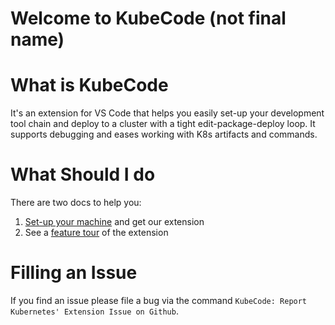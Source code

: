 # Welcome to KubeCode (not final name)

# What is KubeCode

It's an extension for VS Code that helps you easily set-up your development tool chain and deploy to a cluster with a tight edit-package-deploy loop.  It supports debugging and eases working with K8s artifacts and commands.

# What Should I do

There are two docs to help you:
1. [Set-up your machine](1_startHere.md) and get our extension
2. See a [feature tour](2_featureTour.md) of the extension

# Filling an Issue

If you find an issue please file a bug via the command `KubeCode: Report Kubernetes' Extension Issue on Github`.


